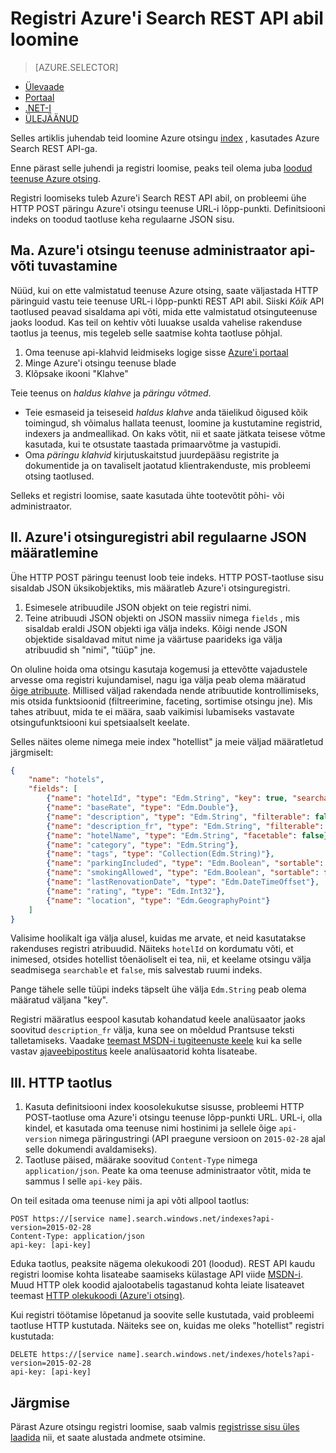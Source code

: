 <properties
    pageTitle="Luua registri Azure'i Search REST API abil | Microsoft Azure'i | Majutatud pilveteenuses otsing"
    description="Registri loomine abil Azure'i otsingu HTTP REST API-koodi."
    services="search"
    documentationCenter=""
    authors="ashmaka"
    manager="jhubbard"
    editor=""
    tags="azure-portal"/>

<tags
    ms.service="search"
    ms.devlang="rest-api"
    ms.workload="search"
    ms.topic="get-started-article"
    ms.tgt_pltfrm="na"
    ms.date="08/29/2016"
    ms.author="ashmaka"/>

# <a name="create-an-azure-search-index-using-the-rest-api"></a>Registri Azure'i Search REST API abil loomine
> [AZURE.SELECTOR]
- [Ülevaade](search-what-is-an-index.md)
- [Portaal](search-create-index-portal.md)
- [.NET-I](search-create-index-dotnet.md)
- [ÜLEJÄÄNUD](search-create-index-rest-api.md)


Selles artiklis juhendab teid loomine Azure otsingu [index](https://msdn.microsoft.com/library/azure/dn798941.aspx) , kasutades Azure Search REST API-ga.

Enne pärast selle juhendi ja registri loomise, peaks teil olema juba [loodud teenuse Azure otsing](search-create-service-portal.md).

Registri loomiseks tuleb Azure'i Search REST API abil, on probleemi ühe HTTP POST päringu Azure'i otsingu teenuse URL-i lõpp-punkti. Definitsiooni indeks on toodud taotluse keha regulaarne JSON sisu.


## <a name="i-identify-your-azure-search-services-admin-api-key"></a>Ma. Azure'i otsingu teenuse administraator api-võti tuvastamine
Nüüd, kui on ette valmistatud teenuse Azure otsing, saate väljastada HTTP päringuid vastu teie teenuse URL-i lõpp-punkti REST API abil. Siiski *Kõik* API taotlused peavad sisaldama api võti, mida ette valmistatud otsinguteenuse jaoks loodud. Kas teil on kehtiv võti luuakse usalda vahelise rakenduse taotlus ja teenus, mis tegeleb selle saatmise kohta taotluse põhjal.

1. Oma teenuse api-klahvid leidmiseks logige sisse [Azure'i portaal](https://portal.azure.com/)
2. Minge Azure'i otsingu teenuse blade
3. Klõpsake ikooni "Klahve"

Teie teenus on *haldus klahve* ja *päringu võtmed*.

 - Teie esmaseid ja teiseseid *haldus klahve* anda täielikud õigused kõik toimingud, sh võimalus hallata teenust, loomine ja kustutamine registrid, indexers ja andmeallikad. On kaks võtit, nii et saate jätkata teisese võtme kasutada, kui te otsustate taastada primaarvõtme ja vastupidi.
 - Oma *päringu klahvid* kirjutuskaitstud juurdepääsu registrite ja dokumentide ja on tavaliselt jaotatud klientrakenduste, mis probleemi otsing taotlused.

Selleks et registri loomise, saate kasutada ühte tootevõtit põhi- või administraator.

## <a name="ii-define-your-azure-search-index-using-well-formed-json"></a>II. Azure'i otsinguregistri abil regulaarne JSON määratlemine
Ühe HTTP POST päringu teenust loob teie indeks. HTTP POST-taotluse sisu sisaldab JSON üksikobjektiks, mis määratleb Azure'i otsinguregistri.

1. Esimesele atribuudile JSON objekt on teie registri nimi.
2. Teine atribuudi JSON objekti on JSON massiiv nimega `fields` , mis sisaldab eraldi JSON objekti iga välja indeks. Kõigi nende JSON objektide sisaldavad mitut nime ja väärtuse paarideks iga välja atribuudid sh "nimi", "tüüp" jne.

On oluline hoida oma otsingu kasutaja kogemusi ja ettevõtte vajadustele arvesse oma registri kujundamisel, nagu iga välja peab olema määratud [õige atribuute](https://msdn.microsoft.com/library/azure/dn798941.aspx). Millised väljad rakendada nende atribuutide kontrollimiseks, mis otsida funktsioonid (filtreerimine, faceting, sortimise otsingu jne). Mis tahes atribuut, mida te ei määra, saab vaikimisi lubamiseks vastavate otsingufunktsiooni kui spetsiaalselt keelate.

Selles näites oleme nimega meie index "hotellist" ja meie väljad määratletud järgmiselt:

```JSON
{
    "name": "hotels",  
    "fields": [
        {"name": "hotelId", "type": "Edm.String", "key": true, "searchable": false, "sortable": false, "facetable": false},
        {"name": "baseRate", "type": "Edm.Double"},
        {"name": "description", "type": "Edm.String", "filterable": false, "sortable": false, "facetable": false},
        {"name": "description_fr", "type": "Edm.String", "filterable": false, "sortable": false, "facetable": false, "analyzer": "fr.lucene"},
        {"name": "hotelName", "type": "Edm.String", "facetable": false},
        {"name": "category", "type": "Edm.String"},
        {"name": "tags", "type": "Collection(Edm.String)"},
        {"name": "parkingIncluded", "type": "Edm.Boolean", "sortable": false},
        {"name": "smokingAllowed", "type": "Edm.Boolean", "sortable": false},
        {"name": "lastRenovationDate", "type": "Edm.DateTimeOffset"},
        {"name": "rating", "type": "Edm.Int32"},
        {"name": "location", "type": "Edm.GeographyPoint"}
    ]
}
```

Valisime hoolikalt iga välja alusel, kuidas me arvate, et neid kasutatakse rakenduses registri atribuudid. Näiteks `hotelId` on kordumatu võti, et inimesed, otsides hotellist tõenäoliselt ei tea, nii, et keelame otsingu välja seadmisega `searchable` et `false`, mis salvestab ruumi indeks.

Pange tähele selle tüüpi indeks täpselt ühe välja `Edm.String` peab olema määratud väljana "key".

Registri määratlus eespool kasutab kohandatud keele analüsaator jaoks soovitud `description_fr` välja, kuna see on mõeldud Prantsuse teksti talletamiseks. Vaadake [teemast MSDN-i tugiteenuste keele](https://msdn.microsoft.com/library/azure/dn879793.aspx) kui ka selle vastav [ajaveebipostitus](https://azure.microsoft.com/blog/language-support-in-azure-search/) keele analüsaatorid kohta lisateabe.

## <a name="iii-issue-the-http-request"></a>III. HTTP taotlus
1. Kasuta definitsiooni index koosolekukutse sisusse, probleemi HTTP POST-taotluse oma Azure'i otsingu teenuse lõpp-punkti URL. URL-i, olla kindel, et kasutada oma teenuse nimi hostinimi ja sellele õige `api-version` nimega päringustringi (API praegune versioon on `2015-02-28` ajal selle dokumendi avaldamiseks).
2. Taotluse päised, määrake soovitud `Content-Type` nimega `application/json`. Peate ka oma teenuse administraator võtit, mida te sammus I selle `api-key` päis.


On teil esitada oma teenuse nimi ja api võti allpool taotlus:


    POST https://[service name].search.windows.net/indexes?api-version=2015-02-28
    Content-Type: application/json
    api-key: [api-key]


Eduka taotlus, peaksite nägema olekukoodi 201 (loodud). REST API kaudu registri loomise kohta lisateabe saamiseks külastage API viide [MSDN-i](https://msdn.microsoft.com/library/azure/dn798941.aspx). Muud HTTP olek koodid ajalootabelis tagastanud kohta leiate lisateavet teemast [HTTP olekukoodi (Azure'i otsing)](https://msdn.microsoft.com/library/azure/dn798925.aspx).

Kui registri töötamise lõpetanud ja soovite selle kustutada, vaid probleemi taotluse HTTP kustutada. Näiteks see on, kuidas me oleks "hotellist" registri kustutada:

    DELETE https://[service name].search.windows.net/indexes/hotels?api-version=2015-02-28
    api-key: [api-key]


## <a name="next"></a>Järgmise
Pärast Azure otsingu registri loomise, saab valmis [registrisse sisu üles laadida](search-what-is-data-import.md) nii, et saate alustada andmete otsimine.
